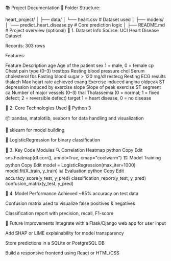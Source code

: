 📚 Project Documentation
📁 Folder Structure:

heart_project/
│
├── data/
│   └── heart.csv               # Dataset used
│
├── models/
│   └── predict_heart_disease.py  # Core prediction logic
│
├── README.md                   # Project overview (optional)
📌 1. Dataset Info
Source: UCI Heart Disease Dataset

Records: 303 rows

Features:

Feature	Description
age	Age of the patient
sex	1 = male, 0 = female
cp	Chest pain type (0–3)
trestbps	Resting blood pressure
chol	Serum cholesterol
fbs	Fasting blood sugar > 120 mg/dl
restecg	Resting ECG results
thalach	Max heart rate achieved
exang	Exercise induced angina
oldpeak	ST depression induced by exercise
slope	Slope of peak exercise ST segment
ca	Number of major vessels (0–3)
thal	Thalassemia (0 = normal; 1 = fixed defect; 2 = reversible defect)
target	1 = heart disease, 0 = no disease

📌 2. Core Technologies Used
🐍 Python 3

📦 pandas, matplotlib, seaborn for data handling and visualization

🤖 sklearn for model building

🧪 LogisticRegression for binary classification

📌 3. Key Code Modules
🔍 Correlation Heatmap
python
Copy
Edit
sns.heatmap(df.corr(), annot=True, cmap="coolwarm")
🏗️ Model Training
python
Copy
Edit
model = LogisticRegression(max_iter=1000)
model.fit(X_train, y_train)
📊 Evaluation
python
Copy
Edit
accuracy_score(y_test, y_pred)
classification_report(y_test, y_pred)
confusion_matrix(y_test, y_pred)

📌 4. Model Performance
Achieved ~85% accuracy on test data

Confusion matrix used to visualize false positives & negatives

Classification report with precision, recall, F1-score

📝 Future Improvements
Integrate with a Flask/Django web app for user input

Add SHAP or LIME explainability for model transparency

Store predictions in a SQLite or PostgreSQL DB

Build a responsive frontend using React or HTML/CSS

